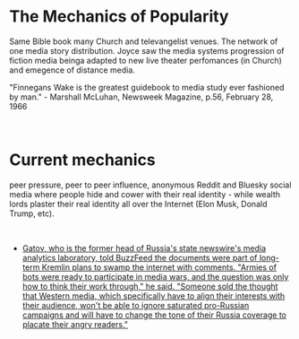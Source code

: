 # The Mechanics of Popularity

Same Bible book many Church and televangelist venues. The network of one media story distribution. Joyce saw the media systems progression of fiction media beinga adapted to new live theater perfomances (in Church) and emegence of distance media.

"Finnegans Wake is the greatest guidebook to media study ever fashioned by man." - Marshall McLuhan, Newsweek Magazine, p.56, February 28, 1966

&nbsp;

# Current mechanics

peer pressure, peer to peer influence, anonymous Reddit and Bluesky social media where people hide and cower with their real identity - while wealth lords plaster their real identity all over the Internet (Elon Musk, Donald Trump, etc).

&nbsp;

* [Gatov, who is the former head of Russia's state newswire's media analytics laboratory, told BuzzFeed the documents were part of long-term Kremlin plans to swamp the internet with comments. "Armies of bots were ready to participate in media wars, and the question was only how to think their work through," he said. "Someone sold the thought that Western media, which specifically have to align their interests with their audience, won't be able to ignore saturated pro-Russian campaigns and will have to change the tone of their Russia coverage to placate their angry readers."](https://www.buzzfeednews.com/article/maxseddon/documents-show-how-russias-troll-army-hit-america)

